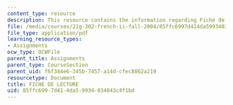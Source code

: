 ```yaml
---
content_type: resource
description: This resource contains the information regarding Fiche de lecture.
file: /media/courses/21g-302-french-ii-fall-2004/85ffc6997d414da59934034043c4f1bd_MIT21G_302_F04_lecture_P.pdf
file_type: application/pdf
learning_resource_types:
- Assignments
ocw_type: OCWFile
parent_title: Assignments
parent_type: CourseSection
parent_uid: f6f344e6-345b-7457-a14d-cfec8862a219
resourcetype: Document
title: FICHE DE LECTURE
uid: 85ffc699-7d41-4da5-9934-034043c4f1bd
---
```

